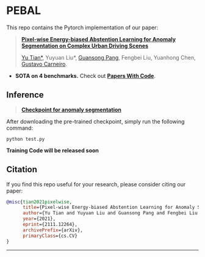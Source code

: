 # PEBAL
This repo contains the Pytorch implementation of our paper:
> [**Pixel-wise Energy-biased Abstention Learning for Anomaly Segmentation on Complex Urban Driving Scenes**](https://arxiv.org/pdf/2111.12264.pdf)
>
> [Yu Tian*](https://yutianyt.com/), Yuyuan Liu*, [Guansong Pang](https://sites.google.com/site/gspangsite/home?authuser=0), Fengbei Liu, Yuanhong Chen, [Gustavo Carneiro](https://cs.adelaide.edu.au/~carneiro/).

- **SOTA on 4 benchmarks.** Check out [**Papers With Code**](https://paperswithcode.com/paper/pixel-wise-energy-biased-abstention-learning). 

## Inference

> [**Checkpoint for anomaly segmentation**](https://drive.google.com/file/d/12CebI1TlgF724-xvI3vihjbIPPn5Icpm/view?usp=sharing)

After downloading the pre-trained checkpoint, simply run the following command: 
```shell
python test.py
```

**Training Code will be released soon**

## Citation

If you find this repo useful for your research, please consider citing our paper:

```bibtex
@misc{tian2021pixelwise,
      title={Pixel-wise Energy-biased Abstention Learning for Anomaly Segmentation on Complex Urban Driving Scenes}, 
      author={Yu Tian and Yuyuan Liu and Guansong Pang and Fengbei Liu and Yuanhong Chen and Gustavo Carneiro},
      year={2021},
      eprint={2111.12264},
      archivePrefix={arXiv},
      primaryClass={cs.CV}
}
```
---
